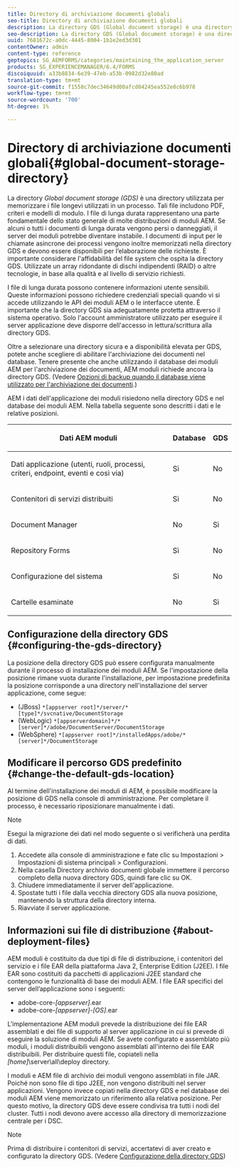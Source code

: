 ```yaml
---
title: Directory di archiviazione documenti globali
seo-title: Directory di archiviazione documenti globali
description: La directory GDS (Global document storage) è una directory utilizzata per memorizzare i file longevi utilizzati all'interno di un processo.
seo-description: La directory GDS (Global document storage) è una directory utilizzata per memorizzare i file longevi utilizzati all'interno di un processo.
uuid: 7681672c-a0dc-4445-8004-1b1e2ed3d301
contentOwner: admin
content-type: reference
geptopics: SG_AEMFORMS/categories/maintaining_the_application_server
products: SG_EXPERIENCEMANAGER/6.4/FORMS
discoiquuid: a33b8834-6e39-47eb-a53b-0982d32e80ad
translation-type: tm+mt
source-git-commit: f1558c7dec34649d00afcd04245ea552e8c6b978
workflow-type: tm+mt
source-wordcount: '700'
ht-degree: 1%

---
```



# Directory di archiviazione documenti globali{#global-document-storage-directory}

La directory *Global document storage (GDS)* è una directory utilizzata per memorizzare i file longevi utilizzati in un processo. Tali file includono PDF, criteri e modelli di modulo. I file di lunga durata rappresentano una parte fondamentale dello stato generale di molte distribuzioni di moduli AEM. Se alcuni o tutti i documenti di lunga durata vengono persi o danneggiati, il server dei moduli potrebbe diventare instabile. I documenti di input per le chiamate asincrone dei processi vengono inoltre memorizzati nella directory GDS e devono essere disponibili per l’elaborazione delle richieste. È importante considerare l&#39;affidabilità del file system che ospita la directory GDS. Utilizzate un array ridondante di dischi indipendenti (RAID) o altre tecnologie, in base alla qualità e al livello di servizio richiesti.

I file di lunga durata possono contenere informazioni utente sensibili. Queste informazioni possono richiedere credenziali speciali quando vi si accede utilizzando le API dei moduli AEM o le interfacce utente. È importante che la directory GDS sia adeguatamente protetta attraverso il sistema operativo. Solo l&#39;account amministratore utilizzato per eseguire il server applicazione deve disporre dell&#39;accesso in lettura/scrittura alla directory GDS.

Oltre a selezionare una directory sicura e a disponibilità elevata per GDS, potete anche scegliere di abilitare l&#39;archiviazione dei documenti nel database. Tenere presente che anche utilizzando il database dei moduli AEM per l&#39;archiviazione dei documenti, AEM moduli richiede ancora la directory GDS. (Vedere [Opzioni di backup quando il database viene utilizzato per l&#39;archiviazione dei documenti](/help/forms/using/admin-help/files-back-recover.md#backup-options-when-database-is-used-for-document-storage).)

AEM i dati dell&#39;applicazione dei moduli risiedono nella directory GDS e nel database dei moduli AEM. Nella tabella seguente sono descritti i dati e le relative posizioni.

<table> 
 <thead> 
  <tr> 
   <th><p>Dati AEM moduli</p></th> 
   <th><p>Database</p></th> 
   <th><p>GDS</p></th> 
  </tr> 
 </thead> 
 <tbody>
  <tr> 
   <td><p>Dati applicazione (utenti, ruoli, processi, criteri, endpoint, eventi e così via)</p></td> 
   <td><p>Sì</p></td> 
   <td><p>No</p></td> 
  </tr> 
  <tr> 
   <td><p>Contenitori di servizi distribuiti</p></td> 
   <td><p>Sì</p></td> 
   <td><p>No</p></td> 
  </tr> 
  <tr> 
   <td><p>Document Manager </p></td> 
   <td><p>No</p></td> 
   <td><p>Sì</p></td> 
  </tr> 
  <tr> 
   <td><p>Repository Forms</p></td> 
   <td><p>Sì</p></td> 
   <td><p>No</p></td> 
  </tr> 
  <tr> 
   <td><p>Configurazione del sistema</p></td> 
   <td><p>Sì</p></td> 
   <td><p>No</p></td> 
  </tr> 
  <tr> 
   <td><p>Cartelle esaminate</p></td> 
   <td><p>No</p></td> 
   <td><p>Sì</p></td> 
  </tr> 
 </tbody> 
</table>

## Configurazione della directory GDS {#configuring-the-gds-directory}

La posizione della directory GDS può essere configurata manualmente durante il processo di installazione dei moduli AEM. Se l&#39;impostazione della posizione rimane vuota durante l&#39;installazione, per impostazione predefinita la posizione corrisponde a una directory nell&#39;installazione del server applicazione, come segue:

* (JBoss) `*[appserver root]*/server/*[type]*/svcnative/DocumentStorage`
* (WebLogic) `*[appserverdomain]*/*[server]*/adobe/DocumentServer/DocumentStorage`
* (WebSphere) `*[appserver root]*/installedApps/adobe/*[server]*/DocumentStorage`

## Modificare il percorso GDS predefinito {#change-the-default-gds-location}

Al termine dell&#39;installazione dei moduli di AEM, è possibile modificare la posizione di GDS nella console di amministrazione. Per completare il processo, è necessario riposizionare manualmente i dati.

>[!NOTE]
>
>Esegui la migrazione dei dati nel modo seguente o si verificherà una perdita di dati.

1. Accedete alla console di amministrazione e fate clic su Impostazioni > Impostazioni di sistema principali > Configurazioni.
1. Nella casella Directory archivio documenti globale immettere il percorso completo della nuova directory GDS, quindi fare clic su OK.
1. Chiudere immediatamente il server dell&#39;applicazione.
1. Spostate tutti i file dalla vecchia directory GDS alla nuova posizione, mantenendo la struttura della directory interna.
1. Riavviate il server applicazione.

## Informazioni sui file di distribuzione {#about-deployment-files}

AEM moduli è costituito da due tipi di file di distribuzione, i contenitori del servizio e i file EAR della piattaforma Java 2, Enterprise Edition (J2EE). I file EAR sono costituiti da pacchetti di applicazioni J2EE standard che contengono le funzionalità di base dei moduli AEM. I file EAR specifici del server dell’applicazione sono i seguenti:

* adobe-core-*[appserver]*.ear
* adobe-core-*[appserver]*-*[OS]*.ear

L&#39;implementazione AEM moduli prevede la distribuzione dei file EAR assemblati e dei file di supporto al server applicazione in cui si prevede di eseguire la soluzione di moduli AEM. Se avete configurato e assemblato più moduli, i moduli distribuibili vengono assemblati all&#39;interno dei file EAR distribuibili. Per distribuire questi file, copiateli nella *[home]*\server\all\deploy directory.

I moduli e AEM file di archivio dei moduli vengono assemblati in file JAR. Poiché non sono file di tipo J2EE, non vengono distribuiti nel server applicazioni. Vengono invece copiati nella directory GDS e nel database dei moduli AEM viene memorizzato un riferimento alla relativa posizione. Per questo motivo, la directory GDS deve essere condivisa tra tutti i nodi del cluster. Tutti i nodi devono avere accesso alla directory di memorizzazione centrale per i DSC.

>[!NOTE]
>
>Prima di distribuire i contenitori di servizi, accertatevi di aver creato e configurato la directory GDS. (Vedere [Configurazione della directory GDS](global-document-storage-directory.md#configuring-the-gds-directory))


